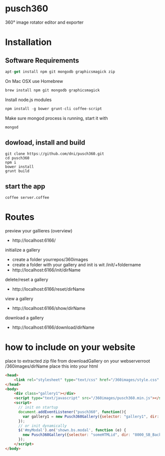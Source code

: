 pusch360
========

360° image rotator editor and exporter

# Installation

## Software Requirements

```js
apt-get install npm git mongodb graphicsmagick zip
```
On Mac OSX use Homebrew
```js
brew install npm git mongodb graphicsmagick
```
Install node.js modules
```js
npm install -g bower grunt-cli coffee-script
```
Make sure mongod process is running, start it with

```js
mongod
```

## dowload, install and build

```shell
git clone https://github.com/dni/pusch360.git
cd pusch360
npm i
bower install
grunt build
```


## start the app
```shell
coffee server.coffee
```

# Routes

preview your gallieres (overview)
* http://localhost:6166/

initialize a gallery
* create a folder yourrepos/360images
* create a folder with your gallery and init is wit /init/+foldername
* http://localhost:6166/init/dirName

delete/reset a gallery
* http://localhost:6166/reset/dirName

view a gallery
* http://localhost:6166/show/dirName

download a gallery
* http://localhost:6166/download/dirName

# how to include on your website

place to extracted zip file from downloadGallery on your webserverroot /360images/dirName
place this into your html

```html
<head>
    <link rel="stylesheet" type="text/css" href="/360images/style.css" media="all">
</head>
<body>
    <div class="gallery1"></div>
    <script type="text/javascript" src="/360images/pusch360.min.js"></script>
    <script>
      // init on startup
      document.addEventListener("pusch360", function(){
        var gallery1 = new Pusch360Gallery({selector: "gallery1", dir: "8000_SB_Background"});
      });
      // or init dynamically
      $('#myModal').on('shown.bs.modal', function (e) {
        new Pusch360Gallery({selector: "someHTMLid", dir: "8000_SB_Background"});
      });
    </script>
</body>
```
